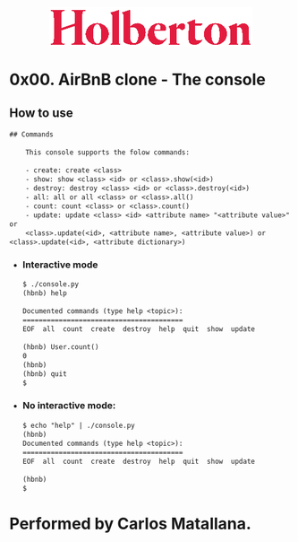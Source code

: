 <p align="center">
    <a href=#><img src="https://raw.githubusercontent.com/jbocane6/logos/main/holberton-logo.png" alt="holberton" /></a></p>


# 0x00. AirBnB clone - The console



  ## How to use

    ## Commands
    
        This console supports the folow commands:
    
        - create: create <class>
        - show: show <class> <id> or <class>.show(<id>)
        - destroy: destroy <class> <id> or <class>.destroy(<id>)
        - all: all or all <class> or <class>.all()
        - count: count <class> or <class>.count()
        - update: update <class> <id> <attribute name> "<attribute value>" or
        <class>.update(<id>, <attribute name>, <attribute value>) or <class>.update(<id>, <attribute dictionary>)

  - ### Interactive mode
    ```
    $ ./console.py
    (hbnb) help

    Documented commands (type help <topic>):
    ========================================
    EOF  all  count  create  destroy  help  quit  show  update

    (hbnb) User.count()
    0 
    (hbnb) 
    (hbnb) quit
    $
    ```
  - ### No interactive mode:

    ```
    $ echo "help" | ./console.py
    (hbnb) 
    Documented commands (type help <topic>):
    ========================================
    EOF  all  count  create  destroy  help  quit  show  update

    (hbnb) 
    $
    ```

  

# Performed by Carlos Matallana.